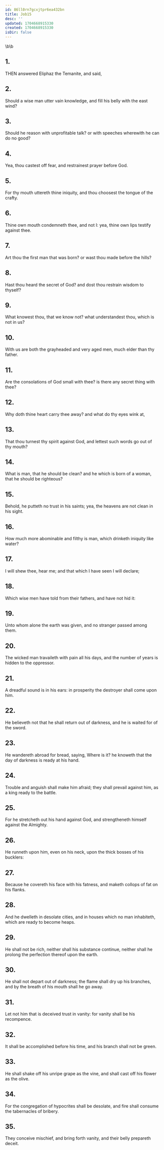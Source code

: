 ```yaml
---
id: 86ll0rn7gcxjtpr6ea432bn
title: Job15
desc: ''
updated: 1704668915330
created: 1704668915330
isDir: false
---
```

\b\b
## 1.
THEN answered Eliphaz the Temanite, and said,
## 2.
Should a wise man utter vain knowledge, and fill his belly with the east wind?
## 3.
Should he reason with unprofitable talk?  or with speeches wherewith he can do no good?
## 4.
Yea, thou castest off fear, and restrainest prayer before God.
## 5.
For thy mouth uttereth thine iniquity, and thou choosest the tongue of the crafty.
## 6.
Thine own mouth condemneth thee, and not I: yea, thine own lips testify against thee.
## 7.
Art thou the first man that was born?  or wast thou made before the hills?
## 8.
Hast thou heard the secret of God?  and dost thou restrain wisdom to thyself?
## 9.
What knowest thou, that we know not?  what understandest thou, which is not in us?
## 10.
With us are both the grayheaded and very aged men, much elder than thy father.
## 11.
Are the consolations of God small with thee?  is there any secret thing with thee?
## 12.
Why doth thine heart carry thee away?  and what do thy eyes wink at,
## 13.
That thou turnest thy spirit against God, and lettest such words go out of thy mouth?
## 14.
What is man, that he should be clean?  and he which is born of a woman, that he should be righteous?
## 15.
Behold, he putteth no trust in his saints; yea, the heavens are not clean in his sight.
## 16.
How much more abominable and filthy is man, which drinketh iniquity like water?
## 17.
I will shew thee, hear me; and that which I have seen I will declare;
## 18.
Which wise men have told from their fathers, and have not hid it:
## 19.
Unto whom alone the earth was given, and no stranger passed among them.
## 20.
The wicked man travaileth with pain all his days, and the number of years is hidden to the oppressor.
## 21.
A dreadful sound is in his ears: in prosperity the destroyer shall come upon him.
## 22.
He believeth not that he shall return out of darkness, and he is waited for of the sword.
## 23.
He wandereth abroad for bread, saying, Where is it?  he knoweth that the day of darkness is ready at his hand.
## 24.
Trouble and anguish shall make him afraid; they shall prevail against him, as a king ready to the battle.
## 25.
For he stretcheth out his hand against God, and strengtheneth himself against the Almighty.
## 26.
He runneth upon him, even on his neck, upon the thick bosses of his bucklers:
## 27.
Because he covereth his face with his fatness, and maketh collops of fat on his flanks.
## 28.
And he dwelleth in desolate cities, and in houses which no man inhabiteth, which are ready to become heaps.
## 29.
He shall not be rich, neither shall his substance continue, neither shall he prolong the perfection thereof upon the earth.
## 30.
He shall not depart out of darkness; the flame shall dry up his branches, and by the breath of his mouth shall he go away.
## 31.
Let not him that is deceived trust in vanity: for vanity shall be his recompence.
## 32.
It shall be accomplished before his time, and his branch shall not be green.
## 33.
He shall shake off his unripe grape as the vine, and shall cast off his flower as the olive.
## 34.
For the congregation of hypocrites shall be desolate, and fire shall consume the tabernacles of bribery.
## 35.
They conceive mischief, and bring forth vanity, and their belly prepareth deceit.
